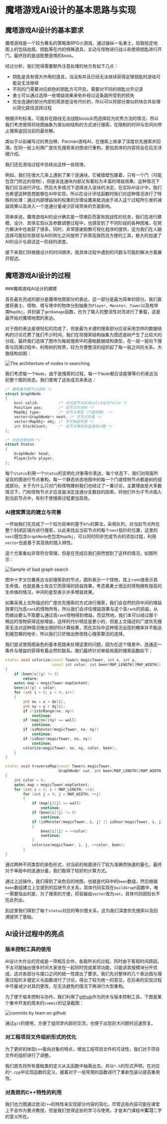 # 魔塔游戏AI设计的基本思路与实现

## 魔塔游戏AI设计的基本要求

魔塔游戏是一个较为著名的策略类RPG小游戏，通过操纵一名勇士，拾取给定地图上的包括血瓶、钥匙等在内的特殊道具，主动与怪物进行战斗和使用钥匙进行开门，最终目的是战胜整座塔的boss。



经过分析，我们觉得需要额外注意处理的地方有如下几点：

- 钥匙是具有很大作用的道具，当没有并且已经无法继续获得足够钥匙时游戏可能会无法继续
- 不同的门需要对应颜色的钥匙方可开启，需要对不同的钥匙分开记录
- 勇士可以通过选择一些增益效果来弥补经过这条路所受到的损失
- 完全连通的部分内部的周游是没有代价的，所以可以将部分类似的块合并处理以简化路径选择过程

根据评判标准，可能存在路线无法战胜boss从而选择较为优秀方法的情况，所以我们考虑使用将地图抽象为类似树结构的方式进行搜索，在限制的时间与空间内停止搜索返回当前的最优解。

类似于以前编写过的黑白棋、Pacman游戏AI，在搜索上继承了深度优先搜索并回溯，在同一层上利用广度优先搜索来对图进行重构，更加具体的内容将会在后文详细介绍。



我们还在游戏过程中总结出这样一些规律。

例如，我们在很大几率上遇到了某个连通块，它被墙壁包裹着，只有一个门（可能包含门附近的怪物），但是该连通块内部又有着较为丰富的增益效果。这种情况下我们应当进行评估，然后大多情况下选择进入该块的决定。在实际AI设计中，我们也希望这种思想能够在AI中实现，所以在设计评估函数时我们对这种情况进行了特殊的处理：通过内部增益块的权重的合理设置来抵消由于进入这个过程所引发的减益效果以及进入一个连通分量减少区域带来的负面影响。



简单来说，魔塔游戏AI的设计确实是一项艰巨而富有挑战性的任务，我们在进行建模、设计、具体实现以及参数调整过程中，也感受到了不同阶段的各种困难，在努力解决中也收获了很多。同时，非常感谢助教可视化程序的提供，这为我们在人脑选择可能较优路径与AI的转化之间提供了非常高效而且方便的工具，极大的加速了AI的设计与调试这一阶段的进度。

接下来我们将根据设计的时间顺序，就具体过程中遇到的问题与可能的解决方案展开叙述。

## 魔塔游戏AI设计的过程

###魔塔游戏AI设计的建模

首先最先完成的部分是魔塔地图部分的表达，这一部分是最为简单的部分。我们直接将勇士、怪物、塔与塔中的物体分别抽象为`Player`、`Monster`、`Tower`以及枚举类`MapObj`，并封装了`getDamage`函数，也为了输入的整洁性对流进行了重载，这是最开始对魔塔地图的表达。

对于图的表达是很轻松的完成了，但是最为关键的搜索部分应该采用怎样的数据结构的讨论花费了我们不少时间，我们在将搜索结构抽象为图还是树产生了比较大的分歧，最终我们选择了图作为每层搜索中的基础数据结构类型，在一层一层向下搜索与回溯过程中，利用树的性质，较为方便整洁的组织起了每一层之间的关系，大致结构如图：

![The architecture of nodes in searching](./sources/node.svg)

我们考虑每一个`Node`，由于是搜索的过程，每一个`Node`都应该能够等价的表达当前整个图的状态，我们使用了这些成员来表达：

```cpp
/* 魔塔重构图节点结构 */
struct GraphNode
{
    bool valid;         /* 访问该节点后将valid设为false */
    Position pos;       /* 该节点的坐标 */
    MapObj type;        /* 该节点类型（门或怪物） */
    vector<GraphNode*> next; /* 子节点列表 */
    vector<MapObj> obj; /* 节点物品列表 */
    int blockCount;     /* 该节点增加的连通块计数 */
};

/* 状态转移结构 */
struct Status
{
    GraphNode* head;
    PlayerInfo player;
};
```

每个`status`利用一个`Status`的实例化对象等价表达，每个状态下，我们对局面所呈现的图进行节点重构，每一个静态状态地图中的每一个门或怪物节点都是树的组成部分。关于为什么只对门和怪物建树我们也经过了一番讨论，主要理由是大多数情况下，门和怪物节点才应该是决定连通分支数目的因素，将他们作为子节点插入到当前节点中，有利于使搜索过程更加高效。

### AI搜索算法的建立与完善

一开始我们先完成了一个较为简单的基于`bfs`的算法，采用队列，对当前节点所在整个封闭区域内进行搜索，以此来找出当前节点的每个`next`指针的位置，这里的`next`既包含`GraphNode`也包含`MapObj`，可以同时同步完成节点的添加过程，利用`vector`也是基于其高效的插入特性。

这个方案看似非常符合常理，但是在完成后我们突然想到了这样的情况，如图所示：

![Sample of bad graph search](./sources/bad_graph.svg)

图中十字叉位置表达当前搜索到的节点，圆形表示一个怪物，其上`rank`值表示其生命值，也就是勇士攻击它而获得的损益效果，考虑离勇士很近的怪物拥有很高的生命值的情况，中间的星型表示许多增益效果。

如果采用上文所描述的广度优先搜索的方式进行搜索，我们会自然的将中间的增益效果归为高`rank`的怪物所有，所以我们会评估增益效果与这个高`rank`的损益，从而做出要么不取要么通过高`rank`怪物得到增益，而显然地，我们本可以经过那个稍远的怪物获得这些增益，这样的代价明显是更小的，但是上文描述的广度优先搜索无法对这种情况做出很好的计算结果，而在实际中这种情况出现的概率并不能达到被忽略的地步，所以我们只好做出修改核心搜索算法的选择。



我们尝试使用图染色的基本思路来处理这里的问题，因为在这个情景中，连通这一条件与增益的获得有着必然的联系。我们最终针对单层局面的搜索函数如下：

```cpp
static void colorize(const Tower& mogicTower, int x, int y, 
                     const int color, int been[MAP_LENGTH][MAP_WIDTH])
{
    if (been[x][y] != 0)
        return;
    auto& map = mogicTower.mapContent;
    been[x][y] = color;
    for (int i = 0; i < 4; i++)
    {
        int nx = x + dx[i];
        int ny = y + dy[i];
        if (!isInRange(nx, ny))
            continue;
        if (map[nx][ny] == wall)
            continue;
        if (isMonster(mogicTower, nx, ny))
            continue;
        if (isDoor(mogicTower, nx, ny))
            continue;
        colorize(mogicTower, nx, ny, color, been);
    }
}

static void traverseMap(const Tower& mogicTower, 
                        GraphNode* cur, int been[MAP_LENGTH][MAP_WIDTH])
{
    int color = 0;
    auto& map = mogicTower.mapContent;
    for (int i = 0; i < MAP_LENGTH; ++i)
        for (int j = 0; j < MAP_WIDTH; ++j)
        {
            if (map[i][j] == wall)
                continue;
            if (been[i][j] != 0)
                continue;
            if (isMonster(mogicTower, i, j) || isDoor(mogicTower, i, j))
            {
                been[i][j] = ++color;
                continue;
            }
            colorize(mogicTower, i, j, ++color, been);
        }
}
```

通过两种不同类型的染色形式，对当前的局面进行了较为准确而快速的量化，最终对于单层中的连通分量，我们取得了较好的计算方式。



通过上述操作，我们得到了染色后的地图，也就是代码中的`been`数组，然后根据`been`数组建立上文提到的后继节点关系，具体代码实现在`buildGraph`函数中，唯一需要指出的是，为了搜索的方便，将容器由`vector`改为`set`，具体代码因较长不在此列出。

到这里我们得到了每个`status`对应的等价图关系，这为我们深度优先搜索以及回溯提供了基础。





## AI设计过程中的亮点

### 版本控制工具的使用

AI设计大作业的完成是一项相互合作，各取所长的过程，同时由于客观时间原因，不太可能抽出很多时间大家坐在一起同时完成某项功能，只能讲其按模块分开完成，这对各部分与接口之间的统一性提出了要求。我们先对整体的几个表达图与搜索过程的关键定义与函数进行了讨论，得出了较为统一的意见，在后来的实现过程中尽量减少对其的更改，在无法避免的情况下再进行大型重构。

为了便于版本控制与协作，我们利用了[github](https://github.com)作为同步与版本控制工具，下图是某个集中开发的周末的`commit`的记录截图：

![commits by team on github](./sources/github.png)

通过`git`的使用，方便了组同学内部的交流，也便于出现巨大问题时迅速恢复。



### 对工程项目文件组织形式的优化

为了更好的体现`C++`面向对象的特点，增加工程项目文件的可读性，我们对于项目文件的组织进行了调整。

我们首先将所有基础类的定义从主函数中抽离出去，并以`*.h`的形式声明，在对应的`*.cpp`中实现函数的定义。接着对于一些常用的函数进行了重新包装以提高重用性。



### 对高效的C++特性的利用

我们也力图通过尝试`C++`的特性来实现部分内容的简化。尽管这些内容可能在课堂上不会作为要点教授，但是我们觉得这些的学习与使用，才是本门课程中**实习**二字的意义所在。
